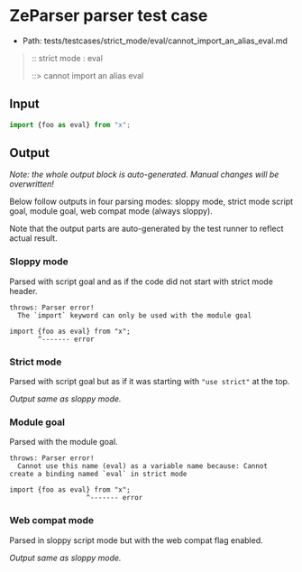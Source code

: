 # ZeParser parser test case

- Path: tests/testcases/strict_mode/eval/cannot_import_an_alias_eval.md

> :: strict mode : eval
>
> ::> cannot import an alias eval

## Input


`````js
import {foo as eval} from "x";
`````

## Output

_Note: the whole output block is auto-generated. Manual changes will be overwritten!_

Below follow outputs in four parsing modes: sloppy mode, strict mode script goal, module goal, web compat mode (always sloppy).

Note that the output parts are auto-generated by the test runner to reflect actual result.

### Sloppy mode

Parsed with script goal and as if the code did not start with strict mode header.

`````
throws: Parser error!
  The `import` keyword can only be used with the module goal

import {foo as eval} from "x";
       ^------- error
`````

### Strict mode

Parsed with script goal but as if it was starting with `"use strict"` at the top.

_Output same as sloppy mode._

### Module goal

Parsed with the module goal.

`````
throws: Parser error!
  Cannot use this name (eval) as a variable name because: Cannot create a binding named `eval` in strict mode

import {foo as eval} from "x";
                   ^------- error
`````


### Web compat mode

Parsed in sloppy script mode but with the web compat flag enabled.

_Output same as sloppy mode._
